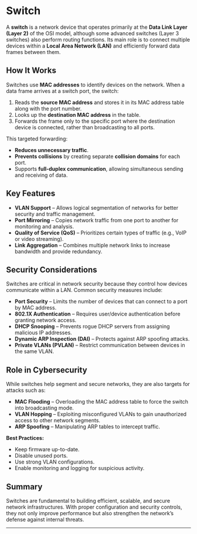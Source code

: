# Switch

A **switch** is a network device that operates primarily at the **Data Link Layer (Layer 2)** of the OSI model, although some advanced switches (Layer 3 switches) also perform routing functions. Its main role is to connect multiple devices within a **Local Area Network (LAN)** and efficiently forward data frames between them.

## How It Works
Switches use **MAC addresses** to identify devices on the network. When a data frame arrives at a switch port, the switch:
1. Reads the **source MAC address** and stores it in its MAC address table along with the port number.
2. Looks up the **destination MAC address** in the table.
3. Forwards the frame only to the specific port where the destination device is connected, rather than broadcasting to all ports.

This targeted forwarding:
- **Reduces unnecessary traffic**.
- **Prevents collisions** by creating separate **collision domains** for each port.
- Supports **full-duplex communication**, allowing simultaneous sending and receiving of data.

## Key Features
- **VLAN Support** – Allows logical segmentation of networks for better security and traffic management.
- **Port Mirroring** – Copies network traffic from one port to another for monitoring and analysis.
- **Quality of Service (QoS)** – Prioritizes certain types of traffic (e.g., VoIP or video streaming).
- **Link Aggregation** – Combines multiple network links to increase bandwidth and provide redundancy.

## Security Considerations
Switches are critical in network security because they control how devices communicate within a LAN. Common security measures include:
- **Port Security** – Limits the number of devices that can connect to a port by MAC address.
- **802.1X Authentication** – Requires user/device authentication before granting network access.
- **DHCP Snooping** – Prevents rogue DHCP servers from assigning malicious IP addresses.
- **Dynamic ARP Inspection (DAI)** – Protects against ARP spoofing attacks.
- **Private VLANs (PVLAN)** – Restrict communication between devices in the same VLAN.

## Role in Cybersecurity
While switches help segment and secure networks, they are also targets for attacks such as:
- **MAC Flooding** – Overloading the MAC address table to force the switch into broadcasting mode.
- **VLAN Hopping** – Exploiting misconfigured VLANs to gain unauthorized access to other network segments.
- **ARP Spoofing** – Manipulating ARP tables to intercept traffic.

**Best Practices:**
- Keep firmware up-to-date.
- Disable unused ports.
- Use strong VLAN configurations.
- Enable monitoring and logging for suspicious activity.

## Summary
Switches are fundamental to building efficient, scalable, and secure network infrastructures. With proper configuration and security controls, they not only improve performance but also strengthen the network’s defense against internal threats.

---


